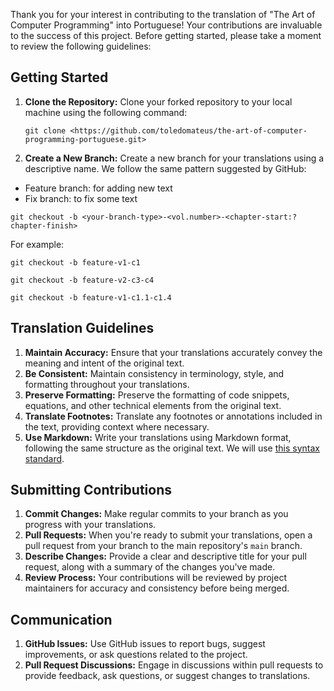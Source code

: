 
Thank you for your interest in contributing to the translation of "The Art of Computer Programming" into Portuguese! Your contributions are invaluable to the success of this project. Before getting started, please take a moment to review the following guidelines:

## Getting Started

1. **Clone the Repository:** Clone your forked repository to your local machine using the following command:
    
    ```
    git clone <https://github.com/toledomateus/the-art-of-computer-programming-portuguese.git>
    
    ```
    
2. **Create a New Branch:** Create a new branch for your translations using a descriptive name. We follow the same pattern suggested by GitHub:
- Feature branch: for adding new text
- Fix branch: to fix some text

```
git checkout -b <your-branch-type>-<vol.number>-<chapter-start:?chapter-finish>
```

For example:

```
git checkout -b feature-v1-c1

git checkout -b feature-v2-c3-c4

git checkout -b feature-v1-c1.1-c1.4
```

## Translation Guidelines

1. **Maintain Accuracy:** Ensure that your translations accurately convey the meaning and intent of the original text.
2. **Be Consistent:** Maintain consistency in terminology, style, and formatting throughout your translations.
3. **Preserve Formatting:** Preserve the formatting of code snippets, equations, and other technical elements from the original text.
4. **Translate Footnotes:** Translate any footnotes or annotations included in the text, providing context where necessary.
5. **Use Markdown:** Write your translations using Markdown format, following the same structure as the original text. We will use [this syntax standard](https://www.markdownguide.org/basic-syntax/).

## Submitting Contributions

1. **Commit Changes:** Make regular commits to your branch as you progress with your translations.
2. **Pull Requests:** When you're ready to submit your translations, open a pull request from your branch to the main repository's `main` branch.
3. **Describe Changes:** Provide a clear and descriptive title for your pull request, along with a summary of the changes you've made.
4. **Review Process:** Your contributions will be reviewed by project maintainers for accuracy and consistency before being merged.

## Communication

1. **GitHub Issues:** Use GitHub issues to report bugs, suggest improvements, or ask questions related to the project.
2. **Pull Request Discussions:** Engage in discussions within pull requests to provide feedback, ask questions, or suggest changes to translations.